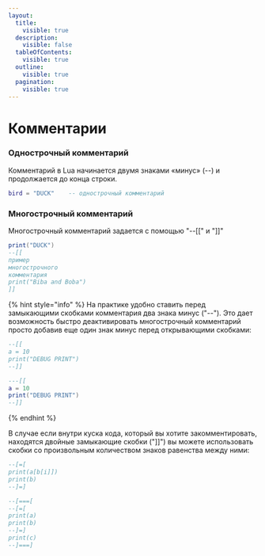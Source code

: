 ```yaml
---
layout:
  title:
    visible: true
  description:
    visible: false
  tableOfContents:
    visible: true
  outline:
    visible: true
  pagination:
    visible: true
---
```


# Комментарии

### Однострочный комментарий

Комментарий в Lua начинается двумя знаками «минус» (--) и продолжается до конца строки.

```lua
bird = "DUCK"    -- однострочный комментарий
```

### Многострочный комментарий

Многострочный комментарий задается с помощью "--\[\[" и "]]"

```lua
print("DUCK")
--[[
пример
многострочного
комментария
print("Biba and Boba")
]]
```

{% hint style="info" %}
На практике удобно ставить перед замыкающими скобками комментария два знака минус ("--"). Это дает возможность быстро деактивировать многострочный комментарий просто добавив еще один знак минус перед открывающими скобками:

```lua
--[[
a = 10
print("DEBUG PRINT")
--]]

---[[
a = 10
print("DEBUG PRINT")
--]]
```
{% endhint %}

В случае если внутри куска кода, который вы хотите закомментировать, находятся двойные замыкающие скобки ("]]") вы можете использовать скобки со произвольным количеством знаков равенства между ними:

```lua
--[=[
print(a[b[i]])
print(b)
--]=]

--[===[
--[=[
print(a)
print(b)
--]=]
print(c)
--]===]
```
